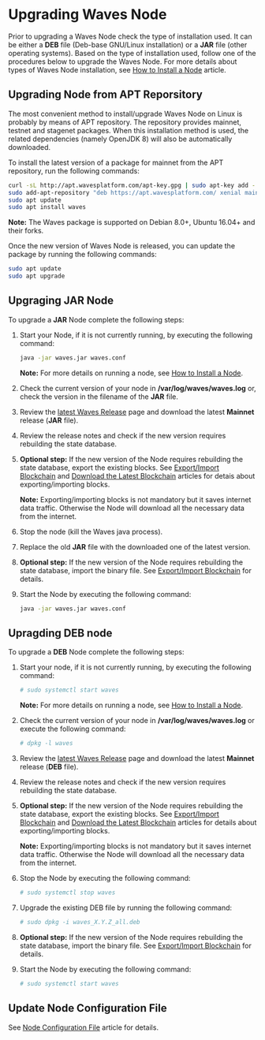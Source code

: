 # Upgrading Waves Node

Prior to upgrading a Waves Node check the type of installation used. It can be either a **DEB** file (Deb-base GNU/Linux installation) or a **JAR** file (other operating systems). Based on the type of installation used, follow one of the procedures below to upgrade the Waves Node. For more details about types of Waves Node installation, see [How to Install a Node](/en/waves-node/how-to-install-a-node/how-to-install-a-node) article.

## Upgrading Node from APT Reporsitory

The most convenient method to install/upgrade Waves Node on Linux is probably by means of APT repository. The repository provides mainnet, testnet and stagenet packages.
When this installation method is used, the related dependencies (namely OpenJDK 8) will also be automatically downloaded.

To install the latest version of a package for mainnet from the APT repository, run the following commands:

```bash
curl -sL http://apt.wavesplatform.com/apt-key.gpg | sudo apt-key add -
sudo add-apt-repository "deb https://apt.wavesplatform.com/ xenial mainnet"
sudo apt update
sudo apt install waves
```

**Note:** The Waves package is supported on Debian 8.0+, Ubuntu 16.04+ and their forks.

Once the new version of Waves Node is released, you can update the package by running the following commands:

```bash
sudo apt update
sudo apt upgrade
```

## Upgraging JAR Node

To upgrade a **JAR** Node complete the following steps:

1. Start your Node, if it is not currently running, by executing the following command:

   ```bash
   java -jar waves.jar waves.conf
   ```

   **Note:** For more details on running a node, see [How to Install a Node](/en/waves-node/how-to-install-a-node/how-to-install-a-node).

2. Check the current version of your node in **/var/log/waves/waves.log** or, check the version in the filename of the **JAR** file.
3. Review the [latest Waves Release](https://github.com/wavesplatform/Waves/releases) page and download the latest **Mainnet** release (**JAR** file).
4. Review the release notes and check if the new version requires rebuilding the state database.
5. **Optional step:** If the new version of the Node requires rebuilding the state database, export the existing blocks.
See [Export/Import Blockchain](/en/waves-node/options-for-getting-actual-blockchain/import-from-the-blockchain) and [Download the Latest Blockchain](/en/waves-node/options-for-getting-actual-blockchain/state-downloading-and-applying) articles for detais about exporting/importing blocks.

   **Note:** Exporting/importing blocks is not mandatory but it saves internet data traffic. Otherwise the Node will download all the necessary data from the internet.

6. Stop the node (kill the Waves java process).

7. Replace the old **JAR** file with the downloaded one of the latest version.

8. **Optional step:** If the new version of the Node requires rebuilding the state database, import the binary file. See [Export/Import Blockchain](/en/waves-node/options-for-getting-actual-blockchain/import-from-the-blockchain) for details.

9. Start the Node by executing the following command:

   ```bash
   java -jar waves.jar waves.conf
   ```

## Upragding DEB node

To upgrade a **DEB** Node complete the following steps:

1. Start your node, if it is not currently running, by executing the following command:

   ```bash
   # sudo systemctl start waves
   ```

   **Note:** For more details on running a node, see [How to Install a Node](/en/waves-node/how-to-install-a-node/how-to-install-a-node).

2. Check the current version of your node in **/var/log/waves/waves.log** or execute the following command:

   ```bash
   # dpkg -l waves
   ```

3. Review the [latest Waves Release](https://github.com/wavesplatform/Waves/releases) page and download the latest **Mainnet** release (**DEB** file).
4. Review the release notes and check if the new version requires rebuilding the state database.
5. **Optional step:** If the new version of the Node requires rebuilding the state database, export the existing blocks.
See [Export/Import Blockchain](/en/waves-node/options-for-getting-actual-blockchain/import-from-the-blockchain) and [Download the Latest Blockchain](/en/waves-node/options-for-getting-actual-blockchain/state-downloading-and-applying) articles for details about exporting/importing blocks.

   **Note:** Exporting/importing blocks is not mandatory but it saves internet data traffic. Otherwise the Node will download all the necessary data from the internet.

6. Stop the Node by executing the following command:

   ```bash
   # sudo systemctl stop waves
   ```

7. Upgrade the existing DEB file by running the following command:

   ```bash
   # sudo dpkg -i waves_X.Y.Z_all.deb
   ```

8. **Optional step:** If the new version of the Node requires rebuilding the state database, import the binary file. See [Export/Import Blockchain](/en/waves-node/options-for-getting-actual-blockchain/import-from-the-blockchain) for details.

9. Start the Node by executing the following command:

   ```bash
   # sudo systemctl start waves
   ```

## Update Node Configuration File

See [Node Configuration File](/en/waves-node/node-configuration) article for details.
